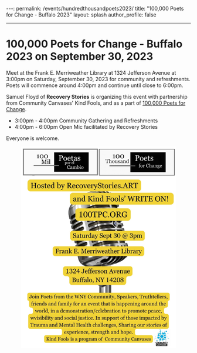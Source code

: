 ---:
permalink: /events/hundredthousandpoets2023/
title: "100,000 Poets for Change - Buffalo 2023"
layout: splash
author_profile: false

---

# 100,000 Poets for Change - Buffalo 2023 on September 30, 2023

Meet at the Frank E. Merriweather Library at 1324 Jefferson Avenue
at 3:00pm on Saturday, September 30, 2023 for community and refreshments.
Poets will commence around 4:00pm and continue until close to 6:00pm.

Samuel Floyd of **Recovery Stories** is organizing this event with
partnership from Community Canvases' Kind Fools, and as a part of
[100,000 Poets for Change](https://100tpc.org).

- 3:00pm - 4:00pm Community Gathering and Refreshments
- 4:00pm - 6:00pm Open Mic facilitated by Recovery Stories

Everyone is welcome.

<figure style="max-width: 900px" class="align-center">
  <img src="/assets/images/hundredTPC2023_buffalo.jpg"
   alt="100,000 Poets for Change Poster">
</figure> 

